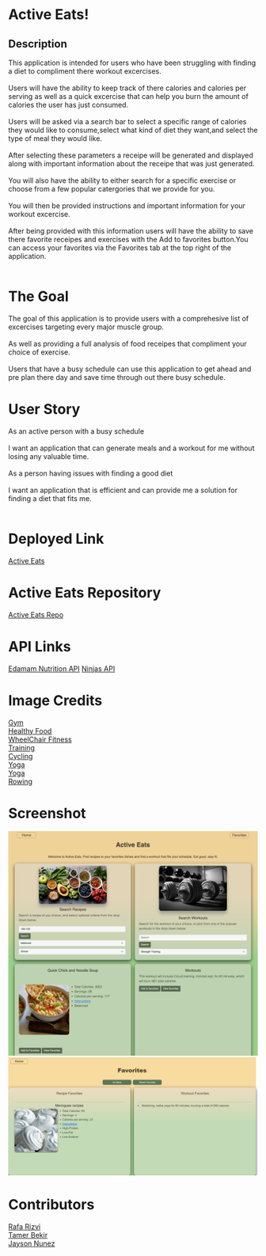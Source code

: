 # Active Eats!

## Description
This application is intended for users who have been struggling with finding a diet to compliment there workout excercises.<br><br>
Users will have the ability to keep track of there calories and calories per serving as well as a quick excercise that can help you burn the amount of calories the user has just consumed.<br><br>
Users will be asked via a search bar to select a specific range of calories they would like to consume,select what kind of diet they want,and select the type of meal they would like.<br><br>
After selecting these parameters a receipe will be generated and displayed along with important information about the receipe that was just generated.<br><br>
You will also have the ability to either search for a specific exercise or choose from a few popular catergories that we provide for you.<br><br>
You will then be provided instructions and important information for your workout excercise.<br><br>
After being provided with this information users will have the ability to save there favorite receipes and exercises with the Add to favorites button.You can access your favorites via the Favorites tab at the top right of the application.<br><br> 

 
# The Goal
The goal of this application is to provide users with a comprehesive list of excercises targeting every major muscle group.<br><br>
As well as providing a full analysis of food receipes that compliment your choice of exercise.<br><br>
Users that have a busy schedule can use this application to get ahead and pre plan there day and save time through out there busy schedule.

# User Story 
As an active person with a busy schedule<br><br> 
I want an application that can generate meals and a workout for me without losing any valuable time.<br><br>
As a person having issues with finding a good diet<br> <br>
I want an application that is efficient and can provide me a solution for finding a diet that fits me.<br><br>

# Deployed Link 
<a href="https://tamerbekir.github.io/active-eats/">Active Eats</a>

# Active Eats Repository
<a href="https://github.com/Tamerbekir/active-eats">Active Eats Repo</a>


# API Links
<a href="https://developer.edamam.com/edamam-nutrition-api">Edamam Nutrition API</a>
<a href="https://api-ninjas.com/api/exercises">Ninjas API</a>


# Image Credits

<a href="https://www.freepik.com/photos/gym-wallpaper">Gym</a> <br>
<a href="https://www.prevention.com/food-nutrition/healthy-eating/g33416014/heart-healthy-food-wd">Healthy Food</a><br>
<a href="https://mainafinance.medium.com/unlock-your-full-potential-10-best-wheelchair-exercises-for-a-strong-and-fit-body-5b3608ad8654<">WheelChair Fitness</a><br>
<a href="https://www.menshealth.com/fitness/a19530279/resistance-training-to-build-muscle/">Training</a><br>
<a href="https://www.menshealth.com/uk/health/a39726399/cyclists-live-longer-study/">Cycling</a><br>
<a href="https://www.pexels.com/search/yoga/">Yoga</a><br>
<a href="https://www.pexels.com/search/yoga/">Yoga</a><br>
<a href="https://www.menshealth.com/uk/fitness/a758565/this-20-minute-rowing-workout-strips-fat-and-builds-lean-muscle/">Rowing</a><br>


# Screenshot
![Active Eats](assets/images/screen-shot-active-eats-homepage.jpg)
![Active Eats](assets/images/screencapture-tamerbekir-github-io-active-eats-Favs-html-2024-02-05-19_44_52.png)


# Contributors
<a href="https://github.com/rafarizvi">Rafa Rizvi</a><br>
<a href="https://github.com/Tamerbekir">Tamer Bekir</a><br>
<a href="https://github.com/JaysonNunez1">Jayson Nunez</a><br>





